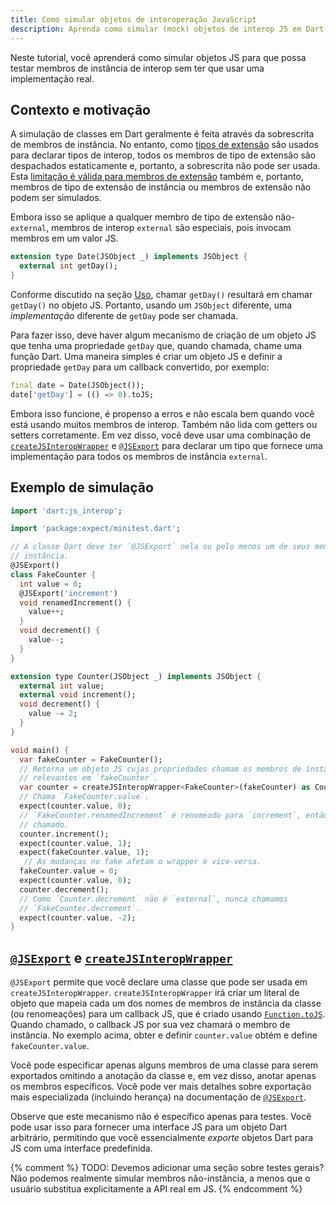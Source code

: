 ```yaml
---
title: Como simular objetos de interoperação JavaScript
description: Aprenda como simular (mock) objetos de interop JS em Dart para testes.
---
```


Neste tutorial, você aprenderá como simular objetos JS para que possa testar
membros de instância de interop sem ter que usar uma implementação real.

## Contexto e motivação

A simulação de classes em Dart geralmente é feita através da sobrescrita de membros de instância.
No entanto, como [tipos de extensão] são usados para declarar tipos de interop, todos os
membros de tipo de extensão são despachados estaticamente e, portanto, a sobrescrita não pode
ser usada. Esta [limitação é válida para membros de extensão] também e, portanto,
membros de tipo de extensão de instância ou membros de extensão não podem ser simulados.

Embora isso se aplique a qualquer membro de tipo de extensão não-`external`, membros de
interop `external` são especiais, pois invocam membros em um valor JS.

```dart
extension type Date(JSObject _) implements JSObject {
  external int getDay();
}
```

Conforme discutido na seção [Uso], chamar `getDay()` resultará em chamar
`getDay()` no objeto JS. Portanto, usando um `JSObject` diferente, uma
*implementação* diferente de `getDay` pode ser chamada.

Para fazer isso, deve haver algum mecanismo de criação de um objeto JS que
tenha uma propriedade `getDay` que, quando chamada, chame uma função Dart. Uma maneira simples
é criar um objeto JS e definir a propriedade `getDay` para um callback convertido,
por exemplo:

```dart
final date = Date(JSObject());
date['getDay'] = (() => 0).toJS;
```

Embora isso funcione, é propenso a erros e não escala bem quando você está
usando muitos membros de interop. Também não lida com getters ou setters corretamente.
Em vez disso, você deve usar uma combinação de [`createJSInteropWrapper`] e
[`@JSExport`] para declarar um tipo que fornece uma implementação para todos os
membros de instância `external`.

## Exemplo de simulação

```dart
import 'dart:js_interop';

import 'package:expect/minitest.dart';

// A classe Dart deve ter `@JSExport` nela ou pelo menos um de seus membros de
// instância.
@JSExport()
class FakeCounter {
  int value = 0;
  @JSExport('increment')
  void renamedIncrement() {
    value++;
  }
  void decrement() {
    value--;
  }
}

extension type Counter(JSObject _) implements JSObject {
  external int value;
  external void increment();
  void decrement() {
    value -= 2;
  }
}

void main() {
  var fakeCounter = FakeCounter();
  // Retorna um objeto JS cujas propriedades chamam os membros de instância
  // relevantes em `fakeCounter`.
  var counter = createJSInteropWrapper<FakeCounter>(fakeCounter) as Counter;
  // Chama `FakeCounter.value`.
  expect(counter.value, 0);
  // `FakeCounter.renamedIncrement` é renomeado para `increment`, então ele é
  // chamado.
  counter.increment();
  expect(counter.value, 1);
  expect(fakeCounter.value, 1);
   // As mudanças no fake afetam o wrapper e vice-versa.
  fakeCounter.value = 0;
  expect(counter.value, 0);
  counter.decrement();
  // Como `Counter.decrement` não é `external`, nunca chamamos
  // `FakeCounter.decrement`.
  expect(counter.value, -2);
}
```

## [`@JSExport`] e [`createJSInteropWrapper`]

`@JSExport` permite que você declare uma classe que pode ser usada em
`createJSInteropWrapper`. `createJSInteropWrapper` irá criar um literal de objeto
que mapeia cada um dos nomes de membros de instância da classe (ou renomeações) para
um callback JS, que é criado usando [`Function.toJS`]. Quando chamado, o callback JS
por sua vez chamará o membro de instância. No exemplo acima, obter e definir
`counter.value` obtém e define `fakeCounter.value`.

Você pode especificar apenas alguns membros de uma classe para serem exportados omitindo a
anotação da classe e, em vez disso, anotar apenas os membros específicos. Você
pode ver mais detalhes sobre exportação mais especializada (incluindo herança) na
documentação de [`@JSExport`].

Observe que este mecanismo não é específico apenas para testes. Você pode usar isso para
fornecer uma interface JS para um objeto Dart arbitrário, permitindo que você essencialmente
*exporte* objetos Dart para JS com uma interface predefinida.

{% comment %}
TODO: Devemos adicionar uma seção sobre testes gerais? Não podemos realmente simular
membros não-instância, a menos que o usuário substitua explicitamente a API real em JS.
{% endcomment %}

[Uso]: /interop/js-interop/usage
[`createJSInteropWrapper`]: {{site.dart-api}}/dart-js_interop/createJSInteropWrapper.html
[`Function.toJS`]: {{site.dart-api}}/dart-js_interop/FunctionToJSExportedDartFunction/toJS.html
[`@JSExport`]: {{site.dart-api}}/dart-js_interop/JSExport-class.html
[limitação é válida para membros de extensão]: {{site.repo.dart.org}}/mockito/blob/master/FAQ.md#how-do-i-mock-an-extension-method
[tipos de extensão]: /language/extension-types


